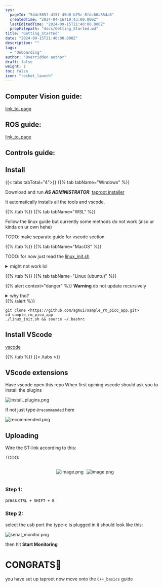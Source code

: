 ```yaml
---
sys:
  pageId: "54dc585f-d15f-45d0-b75c-8fdc66a854a8"
  createdTime: "2024-04-16T19:43:00.000Z"
  lastEditedTime: "2024-09-15T21:40:00.000Z"
  propFilepath: "docs/Getting_Started.md"
title: "Getting_Started"
date: "2024-09-15T21:40:00.000Z"
description: ""
tags:
  - "Onboarding"
author: "Overridden author"
draft: false
weight: 1
toc: false
icon: "rocket_launch"
---
```


## Computer Vision guide:

[link_to_page](86d45bc0-388b-4d26-8848-44f255f73d0e)

## ROS guide:

[link_to_page](3c76c1de-ec8f-46d6-8b0a-294005edc2d5)

## Controls guide:

## Install

{{< tabs tabTotal="4">}}
{{% tab tabName="Windows" %}}

Download and run _**AS ADMINISTRATOR**_: [taproot installer](https://github.com/Thornbots/TeachingFreshies/releases/tag/1.0)

It automatically installs all the tools and vscode.

{{% /tab %}}
{{% tab tabName="WSL" %}}

Follow the linux guide but currently some methods do not work (also ur kinda on ur own hehe)

TODO: make separate guide for vscode section

{{% /tab %}}
{{% tab tabName="MacOS" %}}

TODO: for now just read the [linux_init.sh](https://github.com/agmui/sample_rm_pico_app/blob/main/linux_init.sh)

<details>
<summary>might not work lol</summary>

`brew install libusb pkg-config`

Next install: [vscode](https://code.visualstudio.com/Download)

</details>

{{% /tab %}}
{{% tab tabName="Linux (ubuntu)" %}}

{{% alert context="danger" %}}
**Warning** do not update recursively
<details>
<summary>why tho?</summary>
There are some submodules that may go on for a while (like tinyusb) and I highly
recommend you don't need to get them.
If you want to see what submodules I update just look in `linux_init.sh`
</details>
{{% /alert %}}

```shell
git clone <https://github.com/agmui/sample_rm_pico_app.git>
cd sample_rm_pico_app
./linux_init.sh && source ~/.bashrc
```

## Install VScode

[vscode](https://code.visualstudio.com/Download)

{{% /tab %}}
{{< /tabs >}}

## VScode extensions

Have vscode open this repo
When first opining vscode should ask you to install the plugins

![install_plugins.png](https://prod-files-secure.s3.us-west-2.amazonaws.com/d518164a-d88e-44d1-a4ee-3adb3bd8bce0/89bd30f0-1825-4e77-867b-0a41ce370880/install_plugins.png?X-Amz-Algorithm=AWS4-HMAC-SHA256&X-Amz-Content-Sha256=UNSIGNED-PAYLOAD&X-Amz-Credential=ASIAZI2LB466RZRZPLEM%2F20250425%2Fus-west-2%2Fs3%2Faws4_request&X-Amz-Date=20250425T161000Z&X-Amz-Expires=3600&X-Amz-Security-Token=IQoJb3JpZ2luX2VjEJf%2F%2F%2F%2F%2F%2F%2F%2F%2F%2FwEaCXVzLXdlc3QtMiJHMEUCIQDnQR2P7NK%2F9PVLMp%2ByXEVVpme9lZQMmy2AKG1QTtMS1wIgSmeo%2BZTm4%2B88Q5uP8fH5sDLRl9Cm5%2FWoaNt%2BW8KlxeYq%2FwMIMBAAGgw2Mzc0MjMxODM4MDUiDOkpiC8n6KFuqcoxuyrcA0xhC9nr%2FDGvY42oIDiukjXoSN15OJOGU8qg3tG97gqWqYtiWIQhItanbmxkIB7Pgjv4v9c7IUxi%2B2dL2v%2FuKWX5%2F74g5OKTSM6Syamyz6MWYxbnbA5SMsrzu%2BeCPuzGzjqvjMhdG68zmDx7EACAKEimE3lBMQb3GJhck3jCSeSMm%2F9lsRM7hF4JxyvsO7Wn68SCigM%2FSooElEE5cc31wjWFR%2FSSlSWmAL1%2FlR9P2rWikcl8E3jPPTS7MI8V9v%2BrO9svgG8AQnsnV3Xho7HeTK6uiSotu2l8dCCZJH7F3GI12YuYsq%2FLB3XrJg%2B9B6EVzx%2F8KWs3s4Qp5AIubDiXLJmGfDYXbmBenZLv2TsnhhQo2LvrfF%2B6I5QMBo60TWuQheT%2BOdNbZsuoDd5fGTttPAr5WSO5CMR8n7BC1wutdv7FiNdbnIp2sUSd54xHwuTIHn86beyP5OXFsHxU3NGwBpkRb5llInCRDXH6yF71hjITN5AsI887sFQotEHzDdsfvLjhuXt9nXK%2BmQf0GnfXOP4uncKFO%2FMeAhYf2MiwsV4c%2FWJmd3%2BX4ivAEkWPbk22Q8Hh%2Fv7Ym7bEoyZIYdF35gtaVNeAqBTS1k2UA0CyLF%2BVjYTsr%2FXqSfJ%2BLGfgMMjNrsAGOqUBZPOTdDC%2FVFZ4zyNH5k15iTUlqSbre7NlAjAHaXiOlJX0LPl7q2u6IHK%2FyhEg0heUq%2Bfl6daUTsPRJFSZWsMMDbKe7yHu53eKvXE%2BBnX67fs7vLisV15rGE2OlV5maSQq8JUbbCT8uu5vnTdqlI%2B2gJvuEGmzwZhDu2aTDrZxodBcxN%2FnGy47zYEP7G49K03uvO9VFAx7r3Sp8vMMGMktgV%2FJ%2BBJU&X-Amz-Signature=006b4f37ca6ac3ffa95f7d127d696ec76f3991d22f5e674e44d6d4db26059187&X-Amz-SignedHeaders=host&x-id=GetObject)

If not just type `@recommended` here  

![recommended.png](https://prod-files-secure.s3.us-west-2.amazonaws.com/d518164a-d88e-44d1-a4ee-3adb3bd8bce0/61e661e9-5d85-4dfc-be0d-8d2097a5e793/recommended.png?X-Amz-Algorithm=AWS4-HMAC-SHA256&X-Amz-Content-Sha256=UNSIGNED-PAYLOAD&X-Amz-Credential=ASIAZI2LB466RZRZPLEM%2F20250425%2Fus-west-2%2Fs3%2Faws4_request&X-Amz-Date=20250425T161000Z&X-Amz-Expires=3600&X-Amz-Security-Token=IQoJb3JpZ2luX2VjEJf%2F%2F%2F%2F%2F%2F%2F%2F%2F%2FwEaCXVzLXdlc3QtMiJHMEUCIQDnQR2P7NK%2F9PVLMp%2ByXEVVpme9lZQMmy2AKG1QTtMS1wIgSmeo%2BZTm4%2B88Q5uP8fH5sDLRl9Cm5%2FWoaNt%2BW8KlxeYq%2FwMIMBAAGgw2Mzc0MjMxODM4MDUiDOkpiC8n6KFuqcoxuyrcA0xhC9nr%2FDGvY42oIDiukjXoSN15OJOGU8qg3tG97gqWqYtiWIQhItanbmxkIB7Pgjv4v9c7IUxi%2B2dL2v%2FuKWX5%2F74g5OKTSM6Syamyz6MWYxbnbA5SMsrzu%2BeCPuzGzjqvjMhdG68zmDx7EACAKEimE3lBMQb3GJhck3jCSeSMm%2F9lsRM7hF4JxyvsO7Wn68SCigM%2FSooElEE5cc31wjWFR%2FSSlSWmAL1%2FlR9P2rWikcl8E3jPPTS7MI8V9v%2BrO9svgG8AQnsnV3Xho7HeTK6uiSotu2l8dCCZJH7F3GI12YuYsq%2FLB3XrJg%2B9B6EVzx%2F8KWs3s4Qp5AIubDiXLJmGfDYXbmBenZLv2TsnhhQo2LvrfF%2B6I5QMBo60TWuQheT%2BOdNbZsuoDd5fGTttPAr5WSO5CMR8n7BC1wutdv7FiNdbnIp2sUSd54xHwuTIHn86beyP5OXFsHxU3NGwBpkRb5llInCRDXH6yF71hjITN5AsI887sFQotEHzDdsfvLjhuXt9nXK%2BmQf0GnfXOP4uncKFO%2FMeAhYf2MiwsV4c%2FWJmd3%2BX4ivAEkWPbk22Q8Hh%2Fv7Ym7bEoyZIYdF35gtaVNeAqBTS1k2UA0CyLF%2BVjYTsr%2FXqSfJ%2BLGfgMMjNrsAGOqUBZPOTdDC%2FVFZ4zyNH5k15iTUlqSbre7NlAjAHaXiOlJX0LPl7q2u6IHK%2FyhEg0heUq%2Bfl6daUTsPRJFSZWsMMDbKe7yHu53eKvXE%2BBnX67fs7vLisV15rGE2OlV5maSQq8JUbbCT8uu5vnTdqlI%2B2gJvuEGmzwZhDu2aTDrZxodBcxN%2FnGy47zYEP7G49K03uvO9VFAx7r3Sp8vMMGMktgV%2FJ%2BBJU&X-Amz-Signature=48b5c5b13b2dc4024bdb34cfc99cd09dddf364cd5bb7801f6301a62ce47a7dcb&X-Amz-SignedHeaders=host&x-id=GetObject)

## Uploading

Wire the ST-link according to this:

TODO:

<div style="display: flex;flex-direction: row; column-gap:10px; max-width: 630px;justify-content: center;">
<div>

![image.png](https://prod-files-secure.s3.us-west-2.amazonaws.com/d518164a-d88e-44d1-a4ee-3adb3bd8bce0/210ecb78-1116-4d7b-b9b7-2292f66fa2c2/image.png?X-Amz-Algorithm=AWS4-HMAC-SHA256&X-Amz-Content-Sha256=UNSIGNED-PAYLOAD&X-Amz-Credential=ASIAZI2LB4662QXWK4D2%2F20250425%2Fus-west-2%2Fs3%2Faws4_request&X-Amz-Date=20250425T161015Z&X-Amz-Expires=3600&X-Amz-Security-Token=IQoJb3JpZ2luX2VjEJf%2F%2F%2F%2F%2F%2F%2F%2F%2F%2FwEaCXVzLXdlc3QtMiJIMEYCIQCZFIKLeWsYbmJcB1xIJSgi89LfG4S37Wye8iDc3%2FA5fAIhAPTCcuxj%2B0qGj40IwnnrvifIMSZt73Ol%2BEgM8w404JOIKv8DCDAQABoMNjM3NDIzMTgzODA1IgzTVOc%2BkUL9%2BueunB4q3AMOtC9ImnFCWCixEpZz3pkD4CVoYacQKQhJOdFAfg6cKHAadMge7GRdUsYcju3GUO0uOWg0b0WJIjRKXAWyzmyMtkIUN0oTiyA2t74uUMPE%2BtmbaqVpb%2BCxv2VrlSRDfAUOYgJjuuEEbCdvAWcM8K0lZ0BZR%2FWlytLrE%2FU2MCbMImB%2BzlT93TxqmQ3%2BWd2kP0t28rlXR%2Fz58Ct%2B0rEX0HE0q%2Bl4zo5nOZ9tKJw4gkJkvGC8hNyVjuKh3n%2BX%2BZMbHUkIqSOT1G2o7uFElXQnRqjUSxmuBSvOddqoRIl2OCi0rClbDcFYwQbQo%2F36RcsTDzH34ykNyFeS4E%2F7mww71zAf03Sxz2qeeieHWKmNlxZ7%2Fiz104win5oML9rKXJ9hAZJHYvHjhOOybQx064KjXDRVo3Up6%2BRe7GukKvBmPsrvZHmR6GScLoI2clLwkqtW%2FwWP40J%2BCOwLl%2FJOP1QLuu2fBJLwyJ%2Fla25ZdjHum0DaMDgiiirEqCBJtu571BdoV57a10TOd76J3xcFfgAuFhrW5kzg41ipo4RHKXhcoaBcT4Qpvzmgk515k8zePl1QhaxrRLiwMET8oWxPtIuiYmmCpkBXDw2sM3l6nhsPzoddRVBxFpLGTfGzBTWSDzDuza7ABjqkAZqwTpjrQF%2BQF1a%2BVV3SBy45LvKAIB8cGAYNS7AU0RhkOTjDTo7d5OYPjTiXTM3VyQMRH0xJwgIYSoOKDF7%2FreoxI6z1rRzhfizY4gmo9sII%2BHGwc%2FMwXmXuIGdfpY6%2FKrRbF8svHVRIEKf1morHbUrmbBOVYJmDUhX7ml5NhnDz7pKqajj3dE0zNhdARplUEMGJDTfSJd3ifJ1nKy9pUOtAvibV&X-Amz-Signature=281202a900855fdc7e35fa5dbe92e500a5fdd9b11095192c20ec0738ad63951c&X-Amz-SignedHeaders=host&x-id=GetObject)

</div>
<div>

![image.png](https://prod-files-secure.s3.us-west-2.amazonaws.com/d518164a-d88e-44d1-a4ee-3adb3bd8bce0/33a0fd0f-8ca6-4a86-8e09-26e95ded1fff/image.png?X-Amz-Algorithm=AWS4-HMAC-SHA256&X-Amz-Content-Sha256=UNSIGNED-PAYLOAD&X-Amz-Credential=ASIAZI2LB4666UAMERIP%2F20250425%2Fus-west-2%2Fs3%2Faws4_request&X-Amz-Date=20250425T161016Z&X-Amz-Expires=3600&X-Amz-Security-Token=IQoJb3JpZ2luX2VjEJf%2F%2F%2F%2F%2F%2F%2F%2F%2F%2FwEaCXVzLXdlc3QtMiJGMEQCIH2NoBoMPXYvpzYnq0gMGdzZfoh%2FDMxXfiF6DZ2qIbbzAiAXaDHK3m4SIFdnT4yktXnMUUVlxL2CojZdMfjeROr%2BXSr%2FAwgwEAAaDDYzNzQyMzE4MzgwNSIMK%2BnfQkeou3RCHVxQKtwDN39xo7QxhoKc9x19p%2FjsXiUoVTbYn8Qe7eIH0jsI%2BqOz5iZsJnN370IjXQfsi4AfdQckrw8kVaGkkwh8M%2FjzN75%2FTDdC3I8XLSvyAgfqKWnAbtKVwZrwzWM%2Bn7zJVG5SggS9l5yKhEIZ9YKQxxCn%2BE36OBP2RZRo%2BO7GOVzw%2F%2B70HimYDpuRKZdKxJWwh2CSqX%2FReNEiNBj1miCczZuNmd4N2DGH8190zjxRKIoI39mGQI%2F2LPcOztNIvGOkBG4YHvgDIaBqb6RHYeE5abzMaXlDFHLRsJwylwHpCtzrCa1hlUpvdMvLC2L7r3dtJn7qOLEhDQr7HBpTqsnNtNPQ8f2GeShGeeMc6y2yzcOBjZSMiAUdPBHhoJbffDtkHSZ%2BICUyrwzQUpcQfGsSv0%2BkvBKSEBSAS%2Fyq49Ib2LkFVH02zfILs0mDERFwhdS%2B99cs%2FHR60RBIi59brdrYWh7aT2J%2BnfTZEKPOY5EvVkRxcKqTwFF7MK4JYqBGmW9TPMZ08%2BpWzVDkyFD7wsTCQkIvMrf%2FquP7cbzlLXwNqJVAxB2eidp%2FSIyxlHp9JG9hYvbgsceGxZQJeiGN%2BkzFX5WQubyIzvvyWyykC%2BFyckd4R0%2BkoRrlAtcfoVZvCRcwyc2uwAY6pgFB25N78JHnkCt1GuYLshes92d77T0tDxiY9zM7xFwvKem1MoYixXVg%2FLAgwhspdk6TNo1aicwOJxA%2BqkBoA1f%2BUrfnMT6D2S9395FXBhHk2xMB%2FDVKr%2FleqpBKRxa0PsYcKvycIr6BJLbbyp305b%2FJkYeaxz9wg%2Fp%2BalN3s3ALFCKP%2BzKUaM9whvBYkRfCIC6ixeaDGEFsXZ9jt4Ma%2BxP4mPKBLIAg&X-Amz-Signature=86237131dac213e9aa571f865e4c3da67b171d9f7b3568af5d3b75364e9affd0&X-Amz-SignedHeaders=host&x-id=GetObject)

</div>
</div>

### Step 1:

press `CTRL + SHIFT + B`

### Step 2:

select the usb port the type-c is plugged in it should look like this:

![serial_monitor.png](https://prod-files-secure.s3.us-west-2.amazonaws.com/d518164a-d88e-44d1-a4ee-3adb3bd8bce0/f03f4774-05d4-4393-b6a0-d5efb6d315ab/serial_monitor.png?X-Amz-Algorithm=AWS4-HMAC-SHA256&X-Amz-Content-Sha256=UNSIGNED-PAYLOAD&X-Amz-Credential=ASIAZI2LB466RZRZPLEM%2F20250425%2Fus-west-2%2Fs3%2Faws4_request&X-Amz-Date=20250425T161000Z&X-Amz-Expires=3600&X-Amz-Security-Token=IQoJb3JpZ2luX2VjEJf%2F%2F%2F%2F%2F%2F%2F%2F%2F%2FwEaCXVzLXdlc3QtMiJHMEUCIQDnQR2P7NK%2F9PVLMp%2ByXEVVpme9lZQMmy2AKG1QTtMS1wIgSmeo%2BZTm4%2B88Q5uP8fH5sDLRl9Cm5%2FWoaNt%2BW8KlxeYq%2FwMIMBAAGgw2Mzc0MjMxODM4MDUiDOkpiC8n6KFuqcoxuyrcA0xhC9nr%2FDGvY42oIDiukjXoSN15OJOGU8qg3tG97gqWqYtiWIQhItanbmxkIB7Pgjv4v9c7IUxi%2B2dL2v%2FuKWX5%2F74g5OKTSM6Syamyz6MWYxbnbA5SMsrzu%2BeCPuzGzjqvjMhdG68zmDx7EACAKEimE3lBMQb3GJhck3jCSeSMm%2F9lsRM7hF4JxyvsO7Wn68SCigM%2FSooElEE5cc31wjWFR%2FSSlSWmAL1%2FlR9P2rWikcl8E3jPPTS7MI8V9v%2BrO9svgG8AQnsnV3Xho7HeTK6uiSotu2l8dCCZJH7F3GI12YuYsq%2FLB3XrJg%2B9B6EVzx%2F8KWs3s4Qp5AIubDiXLJmGfDYXbmBenZLv2TsnhhQo2LvrfF%2B6I5QMBo60TWuQheT%2BOdNbZsuoDd5fGTttPAr5WSO5CMR8n7BC1wutdv7FiNdbnIp2sUSd54xHwuTIHn86beyP5OXFsHxU3NGwBpkRb5llInCRDXH6yF71hjITN5AsI887sFQotEHzDdsfvLjhuXt9nXK%2BmQf0GnfXOP4uncKFO%2FMeAhYf2MiwsV4c%2FWJmd3%2BX4ivAEkWPbk22Q8Hh%2Fv7Ym7bEoyZIYdF35gtaVNeAqBTS1k2UA0CyLF%2BVjYTsr%2FXqSfJ%2BLGfgMMjNrsAGOqUBZPOTdDC%2FVFZ4zyNH5k15iTUlqSbre7NlAjAHaXiOlJX0LPl7q2u6IHK%2FyhEg0heUq%2Bfl6daUTsPRJFSZWsMMDbKe7yHu53eKvXE%2BBnX67fs7vLisV15rGE2OlV5maSQq8JUbbCT8uu5vnTdqlI%2B2gJvuEGmzwZhDu2aTDrZxodBcxN%2FnGy47zYEP7G49K03uvO9VFAx7r3Sp8vMMGMktgV%2FJ%2BBJU&X-Amz-Signature=307dd8321c8086f7a0ea5fb107dca20229cfaa5cde0a621309f8699edce1cb48&X-Amz-SignedHeaders=host&x-id=GetObject)

then hit **Start Monitoring**

# CONGRATS🎉

you have set up taproot now move onto the `C++_basics` guide
